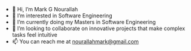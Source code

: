 - 👋 Hi, I’m Mark G Nourallah
- 👀 I’m interested in Software Engineering
- 🌱 I’m currently doing my Masters in Software Engineering
- 💞️ I’m looking to collaborate on innovative projects that make complex tasks feel intuitive
- 📫 You can reach me at nourallahmark@gmail.com

<!---
mgn17/mgn17 is a ✨ special ✨ repository because its `README.md` (this file) appears on your GitHub profile.
You can click the Preview link to take a look at your changes.
--->

